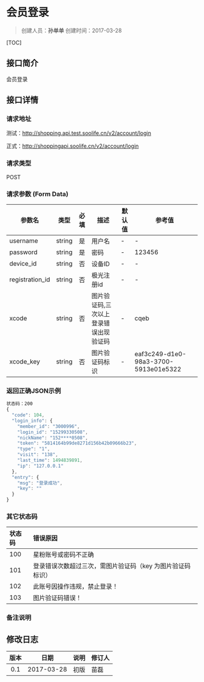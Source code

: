 # 会员登录
>创建人员：**孙单单**
>创建时间：2017-03-28

[TOC]

## 接口简介
会员登录

## 接口详情

### 请求地址
测试：http://shopping.api.test.soolife.cn/v2/account/login

正式：http://shoppingapi.soolife.cn/v2/account/login

### 请求类型
POST

### 请求参数 (Form Data)
| 参数名             |   类型   |  必填  | 描述                  | 默认值  | 参考值                                  |
| --------------- | :----: | :--: | ------------------- | ---- | ------------------------------------ |
| username        | string |  是   | 用户名                 | -    | -                                    |
| password        | string |  是   | 密码                  | -    | 123456                               |
| device_id       | string |  否   | 设备ID                | -    | -                                    |
| registration_id | string |  否   | 极光注册id              | -    | -                                    |
| xcode           | string |  否   | 图片验证码,三次以上登录错误出现验证码 | -    | cqeb                                 |
| xcode_key       | string |  否   | 图片验证码标识             | -    | eaf3c249-d1e0-98a3-3700-5913e01e5322 |


### 返回正确JSON示例
```javascript
状态码：200
{
  "code": 104,
  "login_info": {
    "member_id": "3000996",
    "login_id": "15299330508",
    "nickName": "152****0508",
    "token": "5814164b99de8271d156b42b09666b23",
    "type": "1",
    "visit": "138",
    "last_time": 1494839891,
    "ip": "127.0.0.1"
  },
  "entry": {
    "msg": "登录成功",
    "key": ""
  }
}
```
### 其它状态码
| 状态码  | 错误原因                            |
| :--- | :------------------------------ |
| 100  | 星粉账号或密码不正确                      |
| 101  | 登录错误次数超过三次，需图片验证码（key 为图片验证码标识） |
| 102  | 此账号因操作违规，禁止登录！                  |
| 103  | 图片验证码错误！                        |

### 备注说明


## 修改日志
|  版本  |     日期     | 说明   | 修订人  |
| :--: | :--------: | :--- | :--- |
| 0.1  | 2017-03-28 | 初版   | 苗磊   |
